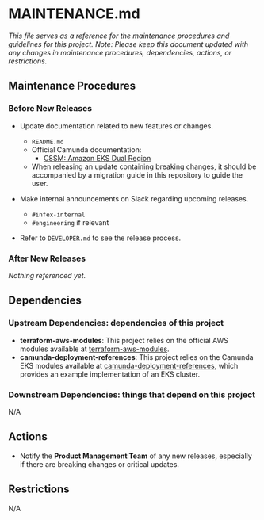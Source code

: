 # MAINTENANCE.md

_This file serves as a reference for the maintenance procedures and guidelines for this project._
_Note: Please keep this document updated with any changes in maintenance procedures, dependencies, actions, or restrictions._

## Maintenance Procedures

### Before New Releases

- Update documentation related to new features or changes.
    - `README.md`
    - Official Camunda documentation:
        - [C8SM: Amazon EKS Dual Region](https://github.com/camunda/camunda-docs/blob/main/docs/self-managed/setup/deploy/amazon/amazon-eks/dual-region.md)
    - When releasing an update containing breaking changes, it should be accompanied by a migration guide in this repository to guide the user.

- Make internal announcements on Slack regarding upcoming releases.
    - `#infex-internal`
    - `#engineering` if relevant

- Refer to `DEVELOPER.md` to see the release process.

### After New Releases

_Nothing referenced yet._

## Dependencies

### Upstream Dependencies: dependencies of this project

- **terraform-aws-modules**: This project relies on the official AWS modules available at [terraform-aws-modules](https://github.com/terraform-aws-modules).
- **camunda-deployment-references**: This project relies on the Camunda EKS modules available at [camunda-deployment-references](https://github.com/camunda/camunda-deployment-references/), which provides an example implementation of an EKS cluster.

### Downstream Dependencies: things that depend on this project

N/A

## Actions

- Notify the **Product Management Team** of any new releases, especially if there are breaking changes or critical updates.

## Restrictions

N/A
